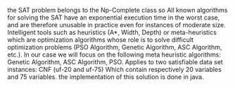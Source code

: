 the SAT problem belongs to the Np-Complete class so All known algorithms for solving the SAT have an exponential execution time in the worst case,
and are therefore unusable in practice even for instances of moderate size. 
Intelligent tools such as heuristics (A*, Width, Depth) or meta-heuristics which are optimization algorithms whose role is to solve difficult optimization problems (PSO Algorithm, Genetic Algorithm, ASC Algorithm, etc.). In our case we will focus on the following meta heuristic algorithms: Genetic Algorithm, ASC Algorithm, PSO. Applies to two satisfiable data set instances: CNF (uf-20 and uf-75) Which contain respectively 20 variables and 75 variables. the implementation of this solution is done in java.
